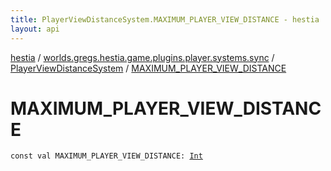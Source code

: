 ```yaml
---
title: PlayerViewDistanceSystem.MAXIMUM_PLAYER_VIEW_DISTANCE - hestia
layout: api
---
```


<div class='api-docs-breadcrumbs'><a href="../../index.html">hestia</a> / <a href="../index.html">worlds.gregs.hestia.game.plugins.player.systems.sync</a> / <a href="index.html">PlayerViewDistanceSystem</a> / <a href="./-m-a-x-i-m-u-m_-p-l-a-y-e-r_-v-i-e-w_-d-i-s-t-a-n-c-e.html">MAXIMUM_PLAYER_VIEW_DISTANCE</a></div>

# MAXIMUM_PLAYER_VIEW_DISTANCE

<div class="signature"><code><span class="keyword">const</span> <span class="keyword">val </span><span class="identifier">MAXIMUM_PLAYER_VIEW_DISTANCE</span><span class="symbol">: </span><a href="https://kotlinlang.org/api/latest/jvm/stdlib/kotlin/-int/index.html"><span class="identifier">Int</span></a></code></div>
